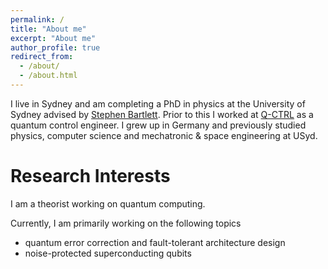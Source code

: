 ```yaml
---
permalink: /
title: "About me"
excerpt: "About me"
author_profile: true
redirect_from: 
  - /about/
  - /about.html
---
```


I live in Sydney and am completing a PhD in physics at the University of Sydney advised by [Stephen Bartlett](https://scholar.google.com.au/citations?user=eL6YI1wAAAAJ&hl=en). Prior to this I worked at [Q-CTRL](https://q-ctrl.com) as a quantum control engineer. I grew up in Germany and previously studied physics, computer science and mechatronic & space engineering at USyd.



Research Interests
======
I am a theorist working on quantum computing. 

Currently, I am primarily working on the following topics
* quantum error correction and fault-tolerant architecture design
* noise-protected superconducting qubits

